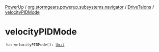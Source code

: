 [PowerUp](../../index.md) / [org.stormgears.powerup.subsystems.navigator](../index.md) / [DriveTalons](index.md) / [velocityPIDMode](./velocity-p-i-d-mode.md)

# velocityPIDMode

`fun velocityPIDMode(): `[`Unit`](https://kotlinlang.org/api/latest/jvm/stdlib/kotlin/-unit/index.html)
